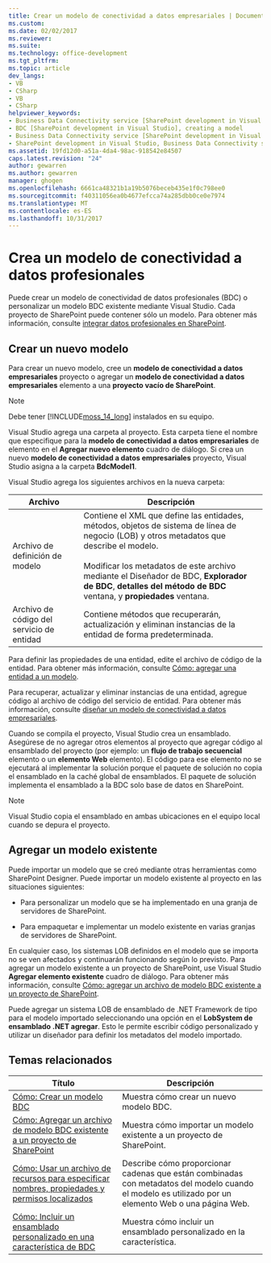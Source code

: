 ```yaml
---
title: Crear un modelo de conectividad a datos empresariales | Documentos de Microsoft
ms.custom: 
ms.date: 02/02/2017
ms.reviewer: 
ms.suite: 
ms.technology: office-development
ms.tgt_pltfrm: 
ms.topic: article
dev_langs:
- VB
- CSharp
- VB
- CSharp
helpviewer_keywords:
- Business Data Connectivity service [SharePoint development in Visual Studio], model
- BDC [SharePoint development in Visual Studio], creating a model
- Business Data Connectivity service [SharePoint development in Visual Studio], creating a model
- SharePoint development in Visual Studio, Business Data Connectivity service
ms.assetid: 19fd12d0-a51a-4da4-98ac-918542e84507
caps.latest.revision: "24"
author: gewarren
ms.author: gewarren
manager: ghogen
ms.openlocfilehash: 6661ca48321b1a19b5076beceb435e1f0c798ee0
ms.sourcegitcommit: f40311056ea0b4677efcca74a285dbb0ce0e7974
ms.translationtype: MT
ms.contentlocale: es-ES
ms.lasthandoff: 10/31/2017
---
```

# <a name="creating-a-business-data-connectivity-model"></a>Crea un modelo de conectividad a datos profesionales
  Puede crear un modelo de conectividad de datos profesionales (BDC) o personalizar un modelo BDC existente mediante Visual Studio. Cada proyecto de SharePoint puede contener sólo un modelo. Para obtener más información, consulte [integrar datos profesionales en SharePoint](../sharepoint/integrating-business-data-into-sharepoint.md).  
  
## <a name="creating-a-new-model"></a>Crear un nuevo modelo  
 Para crear un nuevo modelo, cree un **modelo de conectividad a datos empresariales** proyecto o agregar un **modelo de conectividad a datos empresariales** elemento a una **proyecto vacío de SharePoint**.  
  
> [!NOTE]  
>  Debe tener [!INCLUDE[moss_14_long](../sharepoint/includes/moss-14-long-md.md)] instalados en su equipo.  
  
 Visual Studio agrega una carpeta al proyecto. Esta carpeta tiene el nombre que especifique para la **modelo de conectividad a datos empresariales** de elemento en el **Agregar nuevo elemento** cuadro de diálogo. Si crea un nuevo **modelo de conectividad a datos empresariales** proyecto, Visual Studio asigna a la carpeta **BdcModel1**.  
  
 Visual Studio agrega los siguientes archivos en la nueva carpeta:  
  
|Archivo|Descripción|  
|----------|-----------------|  
|Archivo de definición de modelo|Contiene el XML que define las entidades, métodos, objetos de sistema de línea de negocio (LOB) y otros metadatos que describe el modelo.<br /><br /> Modificar los metadatos de este archivo mediante el Diseñador de BDC, **Explorador de BDC**, **detalles del método de BDC** ventana, y **propiedades** ventana.|  
|Archivo de código del servicio de entidad|Contiene métodos que recuperarán, actualización y eliminan instancias de la entidad de forma predeterminada.|  
  
 Para definir las propiedades de una entidad, edite el archivo de código de la entidad. Para obtener más información, consulte [Cómo: agregar una entidad a un modelo](../sharepoint/how-to-add-an-entity-to-a-model.md).  
  
 Para recuperar, actualizar y eliminar instancias de una entidad, agregue código al archivo de código del servicio de entidad. Para obtener más información, consulte [diseñar un modelo de conectividad a datos empresariales](../sharepoint/designing-a-business-data-connectivity-model.md).  
  
 Cuando se compila el proyecto, Visual Studio crea un ensamblado. Asegúrese de no agregar otros elementos al proyecto que agregar código al ensamblado del proyecto (por ejemplo: un **flujo de trabajo secuencial** elemento o un **elemento Web** elemento). El código para ese elemento no se ejecutará al implementar la solución porque el paquete de solución no copia el ensamblado en la caché global de ensamblados.  El paquete de solución implementa el ensamblado a la BDC solo base de datos en SharePoint.  
  
> [!NOTE]  
>  Visual Studio copia el ensamblado en ambas ubicaciones en el equipo local cuando se depura el proyecto.  
  
## <a name="adding-an-existing-model"></a>Agregar un modelo existente  
 Puede importar un modelo que se creó mediante otras herramientas como SharePoint Designer. Puede importar un modelo existente al proyecto en las situaciones siguientes:  
  
-   Para personalizar un modelo que se ha implementado en una granja de servidores de SharePoint.  
  
-   Para empaquetar e implementar un modelo existente en varias granjas de servidores de SharePoint.  
  
 En cualquier caso, los sistemas LOB definidos en el modelo que se importa no se ven afectados y continuarán funcionando según lo previsto. Para agregar un modelo existente a un proyecto de SharePoint, use Visual Studio **Agregar elemento existente** cuadro de diálogo. Para obtener más información, consulte [Cómo: agregar un archivo de modelo BDC existente a un proyecto de SharePoint](../sharepoint/how-to-add-an-existing-bdc-model-file-to-a-sharepoint-project.md).  
  
 Puede agregar un sistema LOB de ensamblado de .NET Framework de tipo para el modelo importado seleccionando una opción en el **LobSystem de ensamblado .NET agregar**. Esto le permite escribir código personalizado y utilizar un diseñador para definir los metadatos del modelo importado.  
  
## <a name="related-topics"></a>Temas relacionados  
  
|Título|Descripción|  
|-----------|-----------------|  
|[Cómo: Crear un modelo BDC](../sharepoint/how-to-create-a-bdc-model.md)|Muestra cómo crear un nuevo modelo BDC.|  
|[Cómo: Agregar un archivo de modelo BDC existente a un proyecto de SharePoint](../sharepoint/how-to-add-an-existing-bdc-model-file-to-a-sharepoint-project.md)|Muestra cómo importar un modelo existente a un proyecto de SharePoint.|  
|[Cómo: Usar un archivo de recursos para especificar nombres, propiedades y permisos localizados](../sharepoint/how-to-use-a-resource-file-to-specify-localized-names-properties-and-permissions.md)|Describe cómo proporcionar cadenas que están combinadas con metadatos del modelo cuando el modelo es utilizado por un elemento Web o una página Web.|  
|[Cómo: Incluir un ensamblado personalizado en una característica de BDC](../sharepoint/how-to-include-a-custom-assembly-in-a-bdc-feature.md)|Muestra cómo incluir un ensamblado personalizado en la característica.|  
  
  